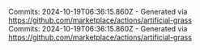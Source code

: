 Commits: 2024-10-19T06:36:15.860Z - Generated via https://github.com/marketplace/actions/artificial-grass
<br>
Commits: 2024-10-19T06:36:15.860Z - Generated via https://github.com/marketplace/actions/artificial-grass
<br>
